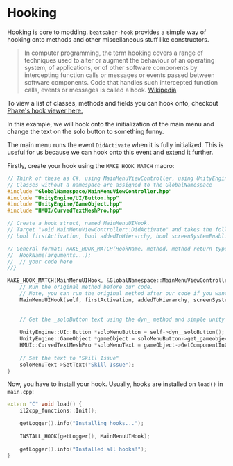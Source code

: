 # Hooking

Hooking is core to modding. `beatsaber-hook` provides a simple way of hooking onto methods and other miscellaneous stuff like constructors.

> In computer programming, the term hooking covers a range of techniques used to alter or augment the behaviour of an operating system, of applications, or of other software components by intercepting function calls or messages or events passed between software components. Code that handles such intercepted function calls, events or messages is called a hook.
> [Wikipedia](https://en.wikipedia.org/wiki/Hooking#:~:text=In%20computer%20programming%2C%20the%20term,events%20passed%20between%20software%20components.&text=Hooking%20can%20also%20be%20used%20by%20malicious%20code.)

To view a list of classes, methods and fields you can hook onto, checkout [Phaze's hook viewer here.](https://modtools.phazed.xyz/browser?v=1.19.0)

In this example, we will hook onto the initialization of the main menu and change the text on the solo button to something funny.

The main menu runs the event `DidActivate` when it is fully initialized. This is useful for us because we can hook onto this event and extend it further.

Firstly, create your hook using the `MAKE_HOOK_MATCH` macro:

```cpp
// Think of these as C#, using MainMenuViewController, using UnityEngine.UI.Button, using HMUI.CurvedTextMeshPro ect.
// Classes without a namespace are assigned to the GlobalNamespace
#include "GlobalNamespace/MainMenuViewController.hpp"
#include "UnityEngine/UI/Button.hpp"
#include "UnityEngine/GameObject.hpp"
#include "HMUI/CurvedTextMeshPro.hpp"

// Create a hook struct, named MainMenuUIHook.
// Target "void MainMenuViewController::DidActivate" and takes the following arguments:
// bool firstActivation, bool addedToHierarchy, bool screenSystemEnabling

// General format: MAKE_HOOK_MATCH(HookName, method, method return type, method class pointer, arguments...) { 
//  HookName(arguments...);
//  // your code here 
//}

MAKE_HOOK_MATCH(MainMenuUIHook, &GlobalNamespace::MainMenuViewController::DidActivate, void, GlobalNamespace::MainMenuViewController *self, bool firstActivation, bool addedToHierarchy, bool screenSystemEnabling) {
    // Run the original method before our code.
    // Note, you can run the original method after our code if you want to change arguments.
    MainMenuUIHook(self, firstActivation, addedToHierarchy, screenSystemEnabling); 
    
    
    // Get the _soloButton text using the dyn_ method and simple unity jazz. dyn_ safely get fields and shouldn't change much during updates.
    
    UnityEngine::UI::Button *soloMenuButton = self->dyn__soloButton();
    UnityEngine::GameObject *gameObject = soloMenuButton->get_gameobject();
    HMUI::CurvedTextMeshPro *soloMenuText = gameObject->GetComponentInChildren<CurvedTextMeshPro *>();
    
    // Set the text to "Skill Issue"
    soloMenuText->SetText("Skill Issue");
}
```

Now, you have to install your hook. Usually, hooks are installed on `load()` in `main.cpp`:

```cpp
extern "C" void load() {
    il2cpp_functions::Init();

    getLogger().info("Installing hooks...");
    
    INSTALL_HOOK(getLogger(), MainMenuUIHook);
    
    getLogger().info("Installed all hooks!");
}
```
